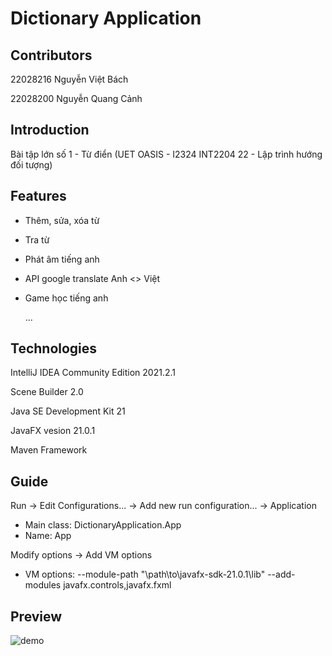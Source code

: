 # Dictionary Application


## Contributors
22028216 Nguyễn Việt Bách

22028200 Nguyễn Quang Cảnh

## Introduction
Bài tập lớn số 1 - Từ điển (UET OASIS - I2324 INT2204 22 - Lập trình hướng đối tượng)


## Features

* Thêm, sửa, xóa từ

* Tra từ

* Phát âm tiếng anh

* API google translate Anh <> Việt

* Game học tiếng anh 

  ...

## Technologies 

IntelliJ IDEA Community Edition 2021.2.1

Scene Builder 2.0

Java SE Development Kit 21

JavaFX vesion 21.0.1

Maven Framework

## Guide

Run -> Edit Configurations... -> Add new run configuration... -> Application

* Main class: DictionaryApplication.App
* Name: App

Modify options -> Add VM options

* VM options: --module-path "\path\to\javafx-sdk-21.0.1\lib" --add-modules javafx.controls,javafx.fxml

## Preview 

![demo](<img width="1003" alt="demo" src="https://github.com/croyce97/BTL_java-2/assets/125856531/100814bb-bb57-4d65-abbe-920c014ab45d">)
